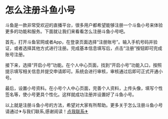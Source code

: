 # 怎么注册斗鱼小号

斗鱼是一款非常受欢迎的直播平台，很多用户都希望能够注册一个斗鱼小号来体验更多的功能和服务。下面就让我们来看看怎么注册斗鱼小号吧。

首先，打开斗鱼官网或者App，在登录页面选择“注册账号”。输入手机号码并验证，或者选择其他方式进行注册。完成基本信息填写后，点击“注册”按钮即可完成账号注册。

接下来，选择“开启小号”功能。在个人中心页面，找到“开启小号”功能入口，按照提示填写相关信息并提交申请即可。系统会进行审核，审核通过后即可正式开通小号。

最后，设置小号资料。在小号个人中心页面，完善个人资料，上传头像，填写个性签名等，使小号更具个性化。这样就成功注册并设置好了斗鱼小号。

以上就是注册斗鱼小号的方法，希望对大家有所帮助。更多关于怎么注册斗鱼小号 请通过✈与我们联系,感谢阅读！[点我联系✈](https://dev.G208.com)